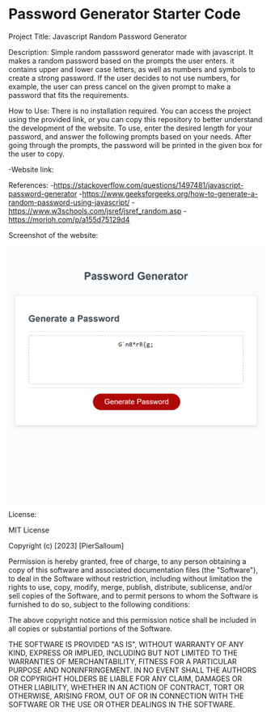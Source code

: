# Password Generator Starter Code
Project Title: Javascript Random Password Generator

Description: Simple random passsword generator made with javascript. It makes a random password based on the prompts the user enters. it contains upper and lower case letters, as well as numbers and symbols to create a strong password. If the user decides to not use numbers, for example, the user can press cancel on the given prompt to make a password that fits the requirements.

How to Use: There is no installation required. You can access the project using the provided link, or you can copy this repository to better understand the development of the website.
To use, enter the desired length for your password, and answer the following prompts based on your needs. After going through the prompts, the password will be printed in the given box for the user to copy.

-Website link: 

References:
-https://stackoverflow.com/questions/1497481/javascript-password-generator
-https://www.geeksforgeeks.org/how-to-generate-a-random-password-using-javascript/
-https://www.w3schools.com/jsref/jsref_random.asp
-https://morioh.com/p/a155d75129d4

Screenshot of the website:

![Alt text](./assets/screenshot.png)

License:

MIT License

Copyright (c) [2023] [PierSalloum]

Permission is hereby granted, free of charge, to any person obtaining a copy of this software and associated documentation files (the "Software"), to deal in the Software without restriction, including without limitation the rights to use, copy, modify, merge, publish, distribute, sublicense, and/or sell copies of the Software, and to permit persons to whom the Software is furnished to do so, subject to the following conditions:

The above copyright notice and this permission notice shall be included in all copies or substantial portions of the Software.

THE SOFTWARE IS PROVIDED "AS IS", WITHOUT WARRANTY OF ANY KIND, EXPRESS OR IMPLIED, INCLUDING BUT NOT LIMITED TO THE WARRANTIES OF MERCHANTABILITY, FITNESS FOR A PARTICULAR PURPOSE AND NONINFRINGEMENT. IN NO EVENT SHALL THE AUTHORS OR COPYRIGHT HOLDERS BE LIABLE FOR ANY CLAIM, DAMAGES OR OTHER LIABILITY, WHETHER IN AN ACTION OF CONTRACT, TORT OR OTHERWISE, ARISING FROM, OUT OF OR IN CONNECTION WITH THE SOFTWARE OR THE USE OR OTHER DEALINGS IN THE SOFTWARE.